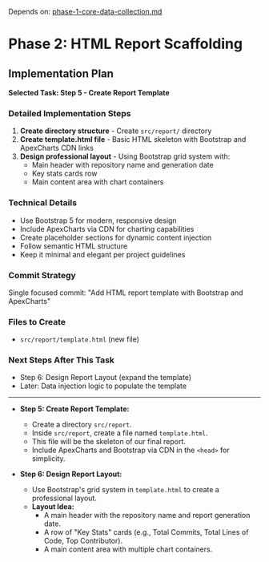 Depends on: [phase-1-core-data-collection.md](phase-1-core-data-collection.md)

# Phase 2: HTML Report Scaffolding

## Implementation Plan

**Selected Task: Step 5 - Create Report Template**

### Detailed Implementation Steps
1. **Create directory structure** - Create `src/report/` directory
2. **Create template.html file** - Basic HTML skeleton with Bootstrap and ApexCharts CDN links
3. **Design professional layout** - Using Bootstrap grid system with:
   - Main header with repository name and generation date
   - Key stats cards row 
   - Main content area with chart containers

### Technical Details
- Use Bootstrap 5 for modern, responsive design
- Include ApexCharts via CDN for charting capabilities
- Create placeholder sections for dynamic content injection
- Follow semantic HTML structure
- Keep it minimal and elegant per project guidelines

### Commit Strategy
Single focused commit: "Add HTML report template with Bootstrap and ApexCharts"

### Files to Create
- `src/report/template.html` (new file)

### Next Steps After This Task
- Step 6: Design Report Layout (expand the template)
- Later: Data injection logic to populate the template

---

*   **Step 5: Create Report Template:**
    *   Create a directory `src/report`.
    *   Inside `src/report`, create a file named `template.html`.
    *   This file will be the skeleton of our final report.
    *   Include ApexCharts and Bootstrap via CDN in the `<head>` for simplicity.

*   **Step 6: Design Report Layout:**
    *   Use Bootstrap's grid system in `template.html` to create a professional layout.
    *   **Layout Idea:**
        *   A main header with the repository name and report generation date.
        *   A row of "Key Stats" cards (e.g., Total Commits, Total Lines of Code, Top Contributor).
        *   A main content area with multiple chart containers.